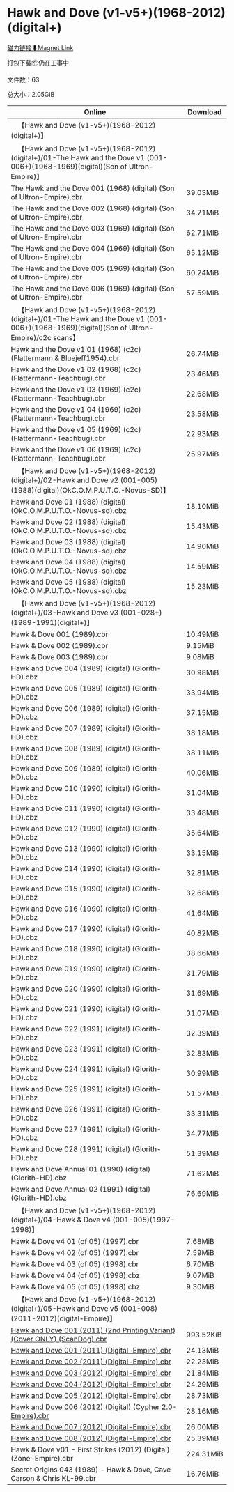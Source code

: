 # Hawk and Dove (v1-v5+)(1968-2012)(digital+)

[磁力链接⬇Magnet Link](magnet:?xt=urn:btih:fda69ca985e98b076cc0b66c08c49ad79df4de3f&dn=Hawk%20and%20Dove%20%28v1-v5%2B%29%281968-2012%29%28digital%2B%29)

打包下载📦仍在工事中

文件数：63

总大小：2.05GiB

Online | Download
--- | ---
&emsp;【Hawk and Dove (v1-v5+)(1968-2012)(digital+)】 | 
&emsp;【Hawk and Dove (v1-v5+)(1968-2012)(digital+)/01-The Hawk and the Dove v1 (001-006+)(1968-1969)(digital)(Son of Ultron-Empire)】 | 
The Hawk and the Dove 001 (1968) (digital) (Son of Ultron-Empire).cbr | 39.03MiB
The Hawk and the Dove 002 (1968) (digital) (Son of Ultron-Empire).cbr | 34.71MiB
The Hawk and the Dove 003 (1969) (digital) (Son of Ultron-Empire).cbr | 62.71MiB
The Hawk and the Dove 004 (1969) (digital) (Son of Ultron-Empire).cbr | 65.12MiB
The Hawk and the Dove 005 (1969) (digital) (Son of Ultron-Empire).cbr | 60.24MiB
The Hawk and the Dove 006 (1969) (digital) (Son of Ultron-Empire).cbr | 57.59MiB
&emsp;【Hawk and Dove (v1-v5+)(1968-2012)(digital+)/01-The Hawk and the Dove v1 (001-006+)(1968-1969)(digital)(Son of Ultron-Empire)/c2c scans】 | 
Hawk and the Dove v1 01 (1968) (c2c) (Flattermann & Bluejeff1954).cbr | 26.74MiB
Hawk and the Dove v1 02 (1968) (c2c) (Flattermann-Teachbug).cbr | 23.46MiB
Hawk and the Dove v1 03 (1969) (c2c) (Flattermann-Teachbug).cbr | 22.68MiB
Hawk and the Dove v1 04 (1969) (c2c) (Flattermann-Teachbug).cbr | 23.58MiB
Hawk and the Dove v1 05 (1969) (c2c) (Flattermann-Teachbug).cbr | 22.93MiB
Hawk and the Dove v1 06 (1969) (c2c) (Flattermann-Teachbug).cbr | 25.97MiB
&emsp;【Hawk and Dove (v1-v5+)(1968-2012)(digital+)/02-Hawk and Dove v2 (001-005)(1988)(digital)(OkC.O.M.P.U.T.O.-Novus-SD)】 | 
Hawk and Dove 01 (1988) (digital) (OkC.O.M.P.U.T.O.-Novus-sd).cbz | 18.10MiB
Hawk and Dove 02 (1988) (digital) (OkC.O.M.P.U.T.O.-Novus-sd).cbz | 15.43MiB
Hawk and Dove 03 (1988) (digital) (OkC.O.M.P.U.T.O.-Novus-sd).cbz | 14.90MiB
Hawk and Dove 04 (1988) (digital) (OkC.O.M.P.U.T.O.-Novus-sd).cbz | 14.59MiB
Hawk and Dove 05 (1988) (digital) (OkC.O.M.P.U.T.O.-Novus-sd).cbz | 15.23MiB
&emsp;【Hawk and Dove (v1-v5+)(1968-2012)(digital+)/03-Hawk and Dove v3 (001-028+)(1989-1991)(digital+)】 | 
Hawk & Dove 001 (1989).cbr | 10.49MiB
Hawk & Dove 002 (1989).cbr | 9.15MiB
Hawk & Dove 003 (1989).cbr | 9.08MiB
Hawk and Dove 004 (1989) (digital) (Glorith-HD).cbz | 30.98MiB
Hawk and Dove 005 (1989) (digital) (Glorith-HD).cbz | 33.94MiB
Hawk and Dove 006 (1989) (digital) (Glorith-HD).cbz | 37.15MiB
Hawk and Dove 007 (1989) (digital) (Glorith-HD).cbz | 38.18MiB
Hawk and Dove 008 (1989) (digital) (Glorith-HD).cbz | 38.11MiB
Hawk and Dove 009 (1989) (digital) (Glorith-HD).cbz | 40.06MiB
Hawk and Dove 010 (1990) (digital) (Glorith-HD).cbz | 31.04MiB
Hawk and Dove 011 (1990) (digital) (Glorith-HD).cbz | 33.48MiB
Hawk and Dove 012 (1990) (digital) (Glorith-HD).cbz | 35.64MiB
Hawk and Dove 013 (1990) (digital) (Glorith-HD).cbz | 33.15MiB
Hawk and Dove 014 (1990) (digital) (Glorith-HD).cbz | 32.81MiB
Hawk and Dove 015 (1990) (digital) (Glorith-HD).cbz | 32.68MiB
Hawk and Dove 016 (1990) (digital) (Glorith-HD).cbz | 41.64MiB
Hawk and Dove 017 (1990) (digital) (Glorith-HD).cbz | 40.82MiB
Hawk and Dove 018 (1990) (digital) (Glorith-HD).cbz | 38.66MiB
Hawk and Dove 019 (1990) (digital) (Glorith-HD).cbz | 31.79MiB
Hawk and Dove 020 (1990) (digital) (Glorith-HD).cbz | 31.69MiB
Hawk and Dove 021 (1990) (digital) (Glorith-HD).cbz | 31.07MiB
Hawk and Dove 022 (1991) (digital) (Glorith-HD).cbz | 32.39MiB
Hawk and Dove 023 (1991) (digital) (Glorith-HD).cbz | 32.83MiB
Hawk and Dove 024 (1991) (digital) (Glorith-HD).cbz | 30.99MiB
Hawk and Dove 025 (1991) (digital) (Glorith-HD).cbz | 51.57MiB
Hawk and Dove 026 (1991) (digital) (Glorith-HD).cbz | 33.31MiB
Hawk and Dove 027 (1991) (digital) (Glorith-HD).cbz | 34.77MiB
Hawk and Dove 028 (1991) (digital) (Glorith-HD).cbz | 51.39MiB
Hawk and Dove Annual 01 (1990) (digital) (Glorith-HD).cbz | 71.62MiB
Hawk and Dove Annual 02 (1991) (digital) (Glorith-HD).cbz | 76.69MiB
&emsp;【Hawk and Dove (v1-v5+)(1968-2012)(digital+)/04-Hawk & Dove v4 (001-005)(1997-1998)】 | 
Hawk & Dove v4 01 (of 05) (1997).cbr | 7.68MiB
Hawk & Dove v4 02 (of 05) (1997).cbr | 7.59MiB
Hawk & Dove v4 03 (of 05) (1998).cbr | 6.70MiB
Hawk & Dove v4 04 (of 05) (1998).cbz | 9.07MiB
Hawk & Dove v4 05 (of 05) (1998).cbz | 9.30MiB
&emsp;【Hawk and Dove (v1-v5+)(1968-2012)(digital+)/05-Hawk and Dove v5 (001-008)(2011-2012)(digital-Empire)】 | 
[Hawk and Dove 001 (2011) (2nd Printing Variant) (Cover ONLY) (ScanDog).cbr](https://github.com/alicewish/markdown/blob/master/comic/Hawk-Dove-001-2011-2nd-Printing-Variant-Cover-ONLY-ScanDog-cbr.md) | 993.52KiB
[Hawk and Dove 001 (2011) (Digital-Empire).cbr](https://github.com/alicewish/markdown/blob/master/comic/Hawk-Dove-001-2011-Digital-Empire-cbr.md) | 24.13MiB
[Hawk and Dove 002 (2011) (Digital-Empire).cbr](https://github.com/alicewish/markdown/blob/master/comic/Hawk-Dove-002-2011-Digital-Empire-cbr.md) | 22.23MiB
[Hawk and Dove 003 (2012) (Digital-Empire).cbr](https://github.com/alicewish/markdown/blob/master/comic/Hawk-Dove-003-2012-Digital-Empire-cbr.md) | 21.84MiB
[Hawk and Dove 004 (2012) (Digital-Empire).cbr](https://github.com/alicewish/markdown/blob/master/comic/Hawk-Dove-004-2012-Digital-Empire-cbr.md) | 24.29MiB
[Hawk and Dove 005 (2012) (Digital-Empire).cbr](https://github.com/alicewish/markdown/blob/master/comic/Hawk-Dove-005-2012-Digital-Empire-cbr.md) | 28.73MiB
[Hawk and Dove 006 (2012) (Digital) (Cypher 2.0-Empire).cbr](https://github.com/alicewish/markdown/blob/master/comic/Hawk-Dove-006-2012-Digital-Cypher-2-0-Empire-cbr.md) | 28.16MiB
[Hawk and Dove 007 (2012) (Digital-Empire).cbr](https://github.com/alicewish/markdown/blob/master/comic/Hawk-Dove-007-2012-Digital-Empire-cbr.md) | 26.00MiB
[Hawk and Dove 008 (2012) (Digital-Empire).cbr](https://github.com/alicewish/markdown/blob/master/comic/Hawk-Dove-008-2012-Digital-Empire-cbr.md) | 25.39MiB
Hawk & Dove v01 - First Strikes (2012) (Digital) (Zone-Empire).cbr | 224.31MiB
Secret Origins 043 (1989) - Hawk & Dove, Cave Carson & Chris KL-99.cbr | 16.76MiB